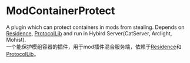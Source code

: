 # ModContainerProtect
A plugin which can protect containers in mods from stealing.  Depends on [Residence](https://github.com/Zrips/Residence), [ProtocolLib](https://github.com/dmulloy2/ProtocolLib) and run in Hybird Server(CatServer, Arclight, Mohist).  
一个能保护模组容器的插件，用于mod插件混合服务端，依赖于[Residence](https://github.com/Zrips/Residence)和[ProtocolLib](https://github.com/dmulloy2/ProtocolLib)。
